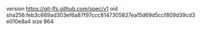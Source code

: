 version https://git-lfs.github.com/spec/v1
oid sha256:feb3c669ad303ef6a87f97ccc8147305827ea15d69d5ccf809d39cd3e010e8a4
size 864
